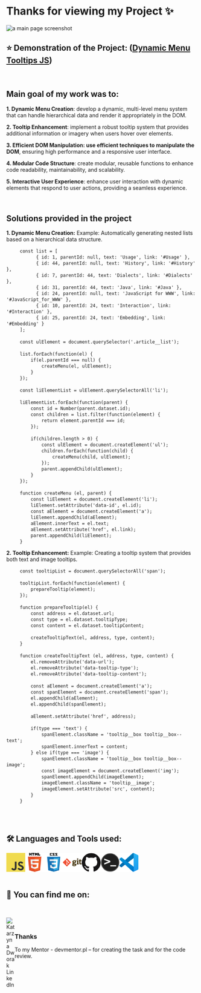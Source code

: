 # Thanks for viewing my Project ✨

![ a main page screenshot](./images/screen.png)
<br />

## :star: Demonstration of the Project: ([Dynamic Menu Tooltips JS](https://katarzynadworak.github.io/dynamic-menu-tooltips-js/))
<br />

## Main goal of my work was to:

**1. Dynamic Menu Creation**: develop a dynamic, multi-level menu system that can handle hierarchical data and render it appropriately in the DOM.

**2. Tooltip Enhancement**: implement a robust tooltip system that provides additional information or imagery when users hover over elements. 

**3. Efficient DOM Manipulation: use efficient techniques to manipulate the DOM**, ensuring high performance and a responsive user interface.

**4. Modular Code Structure**: create modular, reusable functions to enhance code readability, maintainability, and scalability.

**5. Interactive User Experience**: enhance user interaction with dynamic elements that respond to user actions, providing a seamless experience.

<br />

## Solutions provided in the project
**1. Dynamic Menu Creation:**
Example: Automatically generating nested lists based on a hierarchical data structure.

         const list = [
               { id: 1, parentId: null, text: 'Usage', link: '#Usage' },
               { id: 44, parentId: null, text: 'History', link: '#History' },
               { id: 7, parentId: 44, text: 'Dialects', link: '#Dialects' },
               { id: 31, parentId: 44, text: 'Java', link: '#Java' },
               { id: 24, parentId: null, text: 'JavaScript for WWW', link: '#JavaScript_for_WWW' },
               { id: 10, parentId: 24, text: 'Interaction', link: '#Interaction' },
               { id: 25, parentId: 24, text: 'Embedding', link: '#Embedding' }
         ];
         
         const ulElement = document.querySelector('.article__list');
         
         list.forEach(function(el) {
             if(el.parentId === null) {
                 createMenu(el, ulElement);
             }
         });
         
         const liElementList = ulElement.querySelectorAll('li');
         
         liElementList.forEach(function(parent) {
             const id = Number(parent.dataset.id);
             const children = list.filter(function(element) {
                 return element.parentId === id;
             });
         
             if(children.length > 0) {
                 const ulElement = document.createElement('ul');
                 children.forEach(function(child) {
                     createMenu(child, ulElement);
                 });
                 parent.appendChild(ulElement);
             }
         });
         
         function createMenu (el, parent) {
             const liElement = document.createElement('li');
             liElement.setAttribute('data-id', el.id);
             const aElement = document.createElement('a');
             liElement.appendChild(aElement);
             aElement.innerText = el.text;
             aElement.setAttribute('href', el.link);
             parent.appendChild(liElement);
         }
**2. Tooltip Enhancement:**
Example: Creating a tooltip system that provides both text and image tooltips.

         const tooltipList = document.querySelectorAll('span');
         
         tooltipList.forEach(function(element) {
             prepareTooltip(element);
         });
         
         function prepareTooltip(el) {
             const address = el.dataset.url;
             const type = el.dataset.tooltipType;
             const content = el.dataset.tooltipContent;
         
             createTooltipText(el, address, type, content);
         }
         
         function createTooltipText (el, address, type, content) {
             el.removeAttribute('data-url');
             el.removeAttribute('data-tooltip-type');
             el.removeAttribute('data-tooltip-content');
         
             const aElement = document.createElement('a');
             const spanElement = document.createElement('span');
             el.appendChild(aElement);
             el.appendChild(spanElement);
             
             aElement.setAttribute('href', address);
         
             if(type === 'text') {
                 spanElement.className = 'tooltip__box tooltip__box--text';
                 spanElement.innerText = content;
             } else if(type === 'image') {
                 spanElement.className = 'tooltip__box tooltip__box--image';
                 const imageElement = document.createElement('img');
                 spanElement.appendChild(imageElement);
                 imageElement.className = 'tooltip__image';
                 imageElement.setAttribute('src', content);
             }
         }
<br />
<br />

## 🛠️ Languages and Tools used: 

<img align="left" alt="JavaScript" width="50px" src="https://raw.githubusercontent.com/github/explore/379d8d145b878a5b7a1c2a5b5800b1d82d5c8c8f/topics/javascript/javascript.png" />

<img align="left" alt="HTML5" width="50px" src="https://raw.githubusercontent.com/github/explore/80688e429a7d4ef2fca1e82350fe8e3517d3494d/topics/html/html.png" />

<img align="left" alt="CSS3" width="50px" src="https://raw.githubusercontent.com/github/explore/80688e429a7d4ef2fca1e82350fe8e3517d3494d/topics/css/css.png" />

<img align="left" alt="Git" width="50px" src="https://raw.githubusercontent.com/github/explore/80688e429a7d4ef2fca1e82350fe8e3517d3494d/topics/git/git.png" />

<img align="left" alt="GitHub" width="50px" src="https://raw.githubusercontent.com/github/explore/78df643247d429f6cc873026c0622819ad797942/topics/github/github.png" />

<img align="left" alt="Terminal" width="50px" src="https://raw.githubusercontent.com/github/explore/80688e429a7d4ef2fca1e82350fe8e3517d3494d/topics/terminal/terminal.png" />

<img align="left" alt="Visual Studio Code" width="50px" src="https://raw.githubusercontent.com/github/explore/80688e429a7d4ef2fca1e82350fe8e3517d3494d/topics/visual-studio-code/visual-studio-code.png" />

<br />
<br />
<br />
<br />

## :blue_heart:  You can find me on:
<br/>

[<img align="left" alt="Katarzyna Dworak LinkedIn" width="22px" src="https://cdn.jsdelivr.net/npm/simple-icons@v3/icons/linkedin.svg" />](https://www.linkedin.com/in/katarzynadworakk/)

 
<br />

### Thanks
To my Mentor - devmentor.pl – for creating the task and for the code review.
